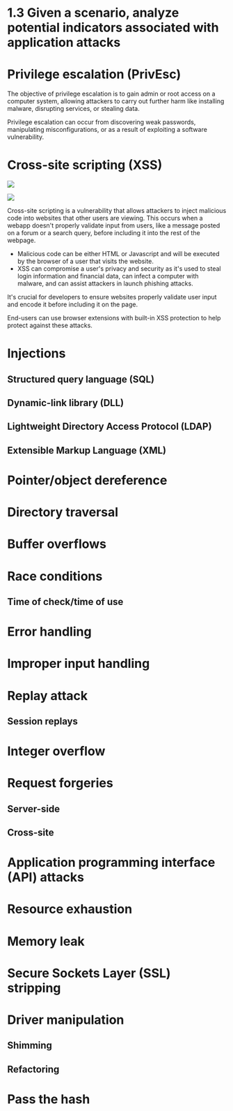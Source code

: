 # 1.3 Given a scenario, analyze potential indicators associated with application attacks

# Privilege escalation (PrivEsc)

The objective of privilege escalation is to gain admin or root access on a computer system, allowing attackers to carry out further harm like installing malware, disrupting services, or stealing data.

Privilege escalation can occur from discovering weak passwords, manipulating misconfigurations, or as a result of exploiting a software vulnerability. 

# Cross-site scripting (XSS)

<a href="https://securityzines.com/#zines"><img src="https://securityzines.com/assets/img/flyers/downloads/intigriti/stored-xss.png"></a>

<a href="https://securityzines.com/#zines"><img src="https://securityzines.com/assets/img/flyers/downloads/rxss.png"></a>

Cross-site scripting is a vulnerability that allows attackers to inject malicious code into websites that other users are viewing. This occurs when a webapp doesn't properly validate input from users, like a message posted on a forum or a search query, before including it into the rest of the webpage. 

- Malicious code can be either HTML or Javascript and will be executed by the browser of a user that visits the website.
- XSS can compromise a user's privacy and security as it's used to steal login information and financial data, can infect a computer with malware, and can assist attackers in launch phishing attacks.

It's crucial for developers to ensure websites properly validate user input and encode it before including it on the page.

End-users can use browser extensions with built-in XSS protection to help protect against these attacks.

# Injections

## Structured query language (SQL) 
   
## Dynamic-link library (DLL) 

## Lightweight Directory Access Protocol (LDAP)
   
## Extensible Markup Language (XML)

# Pointer/object dereference

# Directory traversal

# Buffer overflows

# Race conditions

## Time of check/time of use

# Error handling

# Improper input handling

# Replay attack

## Session replays

# Integer overflow

# Request forgeries

## Server-side
   
## Cross-site

# Application programming interface (API) attacks

# Resource exhaustion

# Memory leak

# Secure Sockets Layer (SSL) stripping

# Driver manipulation

## Shimming

## Refactoring

# Pass the hash